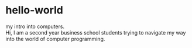 # hello-world
my intro into computers.  
Hi, I am a second year business school students trying to navigate my way into the world of computer programming.
